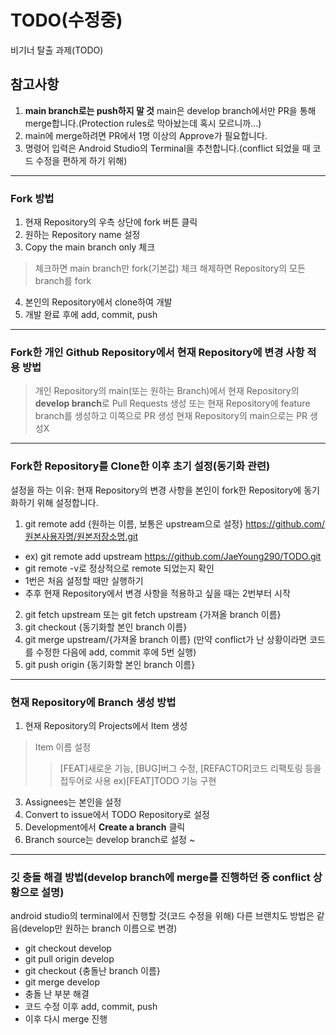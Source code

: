 # TODO(수정중)
비기너 탈출 과제(TODO)

## 참고사항
1. **main branch로는 push하지 말 것**
  main은 develop branch에서만 PR을 통해 merge합니다.(Protection rules로 막아놨는데 혹시 모르니까...)
2. main에 merge하려면 PR에서 1명 이상의 Approve가 필요합니다.
3. 명령어 입력은 Android Studio의 Terminal을 추천합니다.(conflict 되었을 때 코드 수정을 편하게 하기 위해)
---

### Fork 방법
1. 현재 Repository의 우측 상단에 fork 버튼 클릭
2. 원하는 Repository name 설정
3. Copy the main branch only 체크
> 체크하면 main branch만 fork(기본값)
> 체크 해제하면 Repository의 모든 branch를 fork
4. 본인의 Repository에서 clone하여 개발
5. 개발 완료 후에 add, commit, push
---

### Fork한 개인 Github Repository에서 현재 Repository에 변경 사항 적용 방법
> 개인 Repository의 main(또는 원하는 Branch)에서 현재 Repository의 **develop branch**로 Pull Requests 생성
> 또는 현재 Repository에 feature branch를 생성하고 이쪽으로 PR 생성
> 현재 Repository의 main으로는 PR 생성X
---

### Fork한 Repository를 Clone한 이후 초기 설정(동기화 관련)
설정을 하는 이유: 현재 Repository의 변경 사항을 본인이 fork한 Repository에 동기화하기 위해 설정합니다.
1. git remote add {원하는 이름, 보통은 upstream으로 설정} https://github.com/원본사용자명/원본저장소명.git
+ ex) git remote add upstream https://github.com/JaeYoung290/TODO.git
+ git remote -v로 정상적으로 remote 되었는지 확인
+ 1번은 처음 설정할 때만 실행하기
+ 추후 현재 Repository에서 변경 사항을 적용하고 싶을 때는 2번부터 시작
2. git fetch upstream 또는 git fetch upstream {가져올 branch 이름}
3. git checkout {동기화할 본인 branch 이름}
4. git merge upstream/{가져올 branch 이름}
(만약 conflict가 난 상황이라면 코드를 수정한 다음에 add, commit 후에 5번 실행)
5. git push origin {동기화할 본인 branch 이름}

---
### 현재 Repository에 Branch 생성 방법
1. 현재 Repository의 Projects에서 Item 생성
> Item 이름 설정
>> [FEAT]새로운 기능, [BUG]버그 수정, [REFACTOR]코드 리팩토링 등을 접두어로 사용
>> ex)[FEAT]TODO 기능 구현 
3. Assignees는 본인을 설정
4. Convert to issue에서 TODO Repository로 설정
5. Development에서 **Create a branch** 클릭
6. Branch source는 develop branch로 설정
~
---

### 깃 충돌 해결 방법(develop branch에 merge를 진행하던 중 conflict 상황으로 설명)
android studio의 terminal에서 진행할 것(코드 수정을 위해)
다른 브랜치도 방법은 같음(develop만 원하는 branch 이름으로 변경)
+ git checkout develop
+ git pull origin develop
+ git checkout {충돌난 branch 이름}
+ git merge develop
+ 충돌 난 부분 해결
+ 코드 수정 이후 add, commit, push
+ 이후 다시 merge 진행

